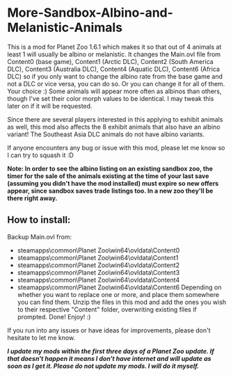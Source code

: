 # More-Sandbox-Albino-and-Melanistic-Animals

This is a mod for Planet Zoo 1.6.1 which makes it so that out of 4 animals at least 1 will usually be albino or melanistic. It changes the Main.ovl file from Content0 (base game), Content1 (Arctic DLC), Content2 (South America DLC), Content3 (Australia DLC), Content4 (Aquatic DLC), Content6 (Africa DLC) so if you only want to change the albino rate from the base game and not a DLC or vice versa, you can do so. Or you can change it for all of them. Your choice :)
Some animals will appear more often as albinos than others, though I've set their color morph values to be identical. I may tweak this later on if it will be requested. 

Since there are several players interested in this applying to exhibit animals as well, this mod also affects the 8 exhibit animals that also have an albino variant! 
The Southeast Asia DLC animals do not have albino variants.

If anyone encounters any bug or issue with this mod, please let me know so I can try to squash it :D 


**Note: In order to see the albino listing on an existing sandbox zoo, the timer for the sale of the animals existing at the time of your last save (assuming you didn't have the mod installed) must expire so new offers appear, since sandbox saves trade listings too. In a new zoo they'll be there right away.** 

## How to install: 
Backup Main.ovl from: 
- steamapps\common\Planet Zoo\win64\ovldata\Content0
- steamapps\common\Planet Zoo\win64\ovldata\Content1
- steamapps\common\Planet Zoo\win64\ovldata\Content2
- steamapps\common\Planet Zoo\win64\ovldata\Content3
- steamapps\common\Planet Zoo\win64\ovldata\Content4
- steamapps\common\Planet Zoo\win64\ovldata\Content6
Depending on whether you want to replace one or more, and place them somewhere you can find them. 
Unzip the files in this mod and add the ones you wish to their respective "Content" folder, overwriting existing files if prompted. 
Done! Enjoy! :) 

If you run into any issues or have ideas for improvements, please don't hesitate to let me know. 

**_I update my mods within the first three days of a Planet Zoo update. If that doesn't happen it means I don't have internet and will update as soon as I get it. 
Please do not update my mods. I will do it myself._** 
